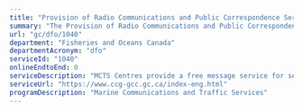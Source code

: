 ```yaml
---
title: "Provision of Radio Communications and Public Correspondence Service"
summary: "The Provision of Radio Communications and Public Correspondence Service service from Fisheries and Oceans Canada is not available end-to-end online, according to the GC Service Inventory."
url: "gc/dfo/1040"
department: "Fisheries and Oceans Canada"
departmentAcronym: "dfo"
serviceId: "1040"
onlineEndtoEnd: 0
serviceDescription: "MCTS Centres provide a free message service for selected messages, such as when vessels report pollution or aids to navigation in error. In selected areas, a marine telephone call service provides for the exchange of telephone calls between ships and land-based customers."
serviceUrl: "https://www.ccg-gcc.gc.ca/index-eng.html"
programDescription: "Marine Communications and Traffic Services"
---
```


